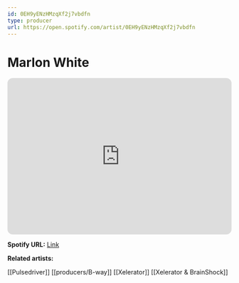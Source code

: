 ```yaml
---
id: 0EH9yENzHMzqXf2j7vbdfn
type: producer
url: https://open.spotify.com/artist/0EH9yENzHMzqXf2j7vbdfn
---
```

# Marlon White

<iframe style="border-radius:12px" src="https://open.spotify.com/embed/artist/0EH9yENzHMzqXf2j7vbdfn" width="100%" height="352" frameBorder="0" allowfullscreen="" allow="autoplay; clipboard-write; encrypted-media; fullscreen; picture-in-picture" loading="lazy"></iframe>

**Spotify URL:** [Link](https://open.spotify.com/artist/0EH9yENzHMzqXf2j7vbdfn)

**Related artists:**

[[Pulsedriver]]
[[producers/B-way]]
[[Xelerator]]
[[Xelerator & BrainShock]]

